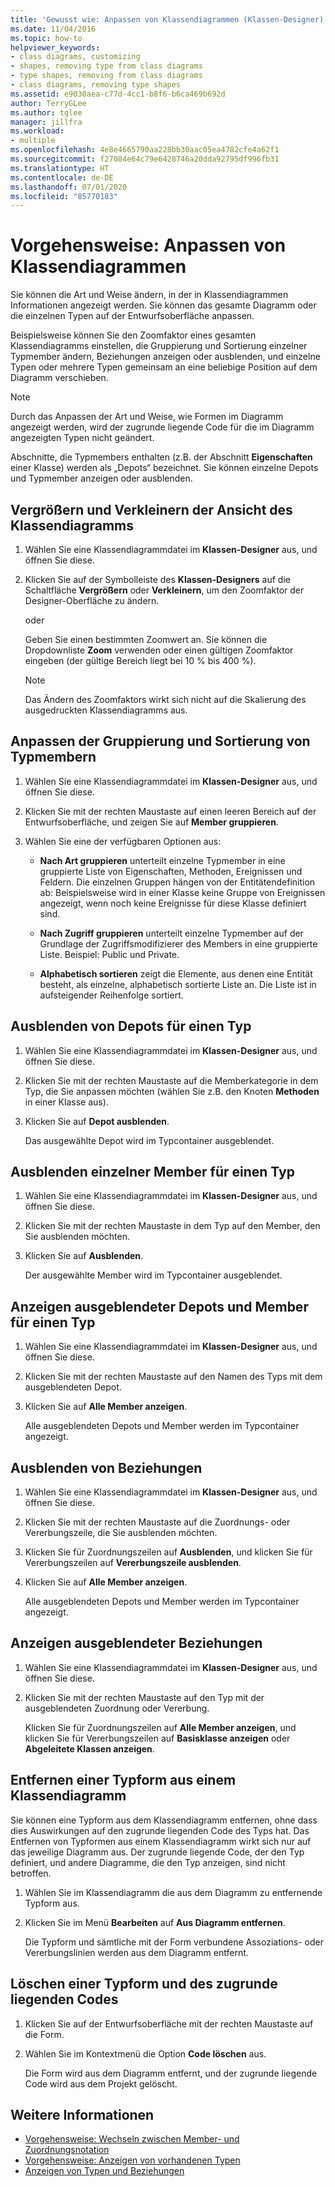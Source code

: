 ```yaml
---
title: 'Gewusst wie: Anpassen von Klassendiagrammen (Klassen-Designer)'
ms.date: 11/04/2016
ms.topic: how-to
helpviewer_keywords:
- class diagrams, customizing
- shapes, removing type from class diagrams
- type shapes, removing from class diagrams
- class diagrams, removing type shapes
ms.assetid: e9030aea-c77d-4cc1-b8f6-b6ca469b692d
author: TerryGLee
ms.author: tglee
manager: jillfra
ms.workload:
- multiple
ms.openlocfilehash: 4e8e4665790aa228bb30aac05ea4782cfe4a62f1
ms.sourcegitcommit: f27084e64c79e6428746a20dda92795df996fb31
ms.translationtype: HT
ms.contentlocale: de-DE
ms.lasthandoff: 07/01/2020
ms.locfileid: "85770183"
---
```

# <a name="how-to-customize-class-diagrams"></a>Vorgehensweise: Anpassen von Klassendiagrammen

Sie können die Art und Weise ändern, in der in Klassendiagrammen Informationen angezeigt werden. Sie können das gesamte Diagramm oder die einzelnen Typen auf der Entwurfsoberfläche anpassen.

Beispielsweise können Sie den Zoomfaktor eines gesamten Klassendiagramms einstellen, die Gruppierung und Sortierung einzelner Typmember ändern, Beziehungen anzeigen oder ausblenden, und einzelne Typen oder mehrere Typen gemeinsam an eine beliebige Position auf dem Diagramm verschieben.

> [!NOTE]
> Durch das Anpassen der Art und Weise, wie Formen im Diagramm angezeigt werden, wird der zugrunde liegende Code für die im Diagramm angezeigten Typen nicht geändert.

Abschnitte, die Typmembers enthalten (z.B. der Abschnitt **Eigenschaften** einer Klasse) werden als „Depots“ bezeichnet. Sie können einzelne Depots und Typmember anzeigen oder ausblenden.

## <a name="zoom-in-and-out-of-the-class-diagram"></a>Vergrößern und Verkleinern der Ansicht des Klassendiagramms

1. Wählen Sie eine Klassendiagrammdatei im **Klassen-Designer** aus, und öffnen Sie diese.

2. Klicken Sie auf der Symbolleiste des **Klassen-Designers** auf die Schaltfläche **Vergrößern** oder **Verkleinern**, um den Zoomfaktor der Designer-Oberfläche zu ändern.

     oder

     Geben Sie einen bestimmten Zoomwert an. Sie können die Dropdownliste **Zoom** verwenden oder einen gültigen Zoomfaktor eingeben (der gültige Bereich liegt bei 10 % bis 400 %).

    > [!NOTE]
    > Das Ändern des Zoomfaktors wirkt sich nicht auf die Skalierung des ausgedruckten Klassendiagramms aus.

## <a name="customize-grouping-and-sorting-of-type-members"></a>Anpassen der Gruppierung und Sortierung von Typmembern

1. Wählen Sie eine Klassendiagrammdatei im **Klassen-Designer** aus, und öffnen Sie diese.

2. Klicken Sie mit der rechten Maustaste auf einen leeren Bereich auf der Entwurfsoberfläche, und zeigen Sie auf **Member gruppieren**.

3. Wählen Sie eine der verfügbaren Optionen aus:

    - **Nach Art gruppieren** unterteilt einzelne Typmember in eine gruppierte Liste von Eigenschaften, Methoden, Ereignissen und Feldern. Die einzelnen Gruppen hängen von der Entitätendefinition ab: Beispielsweise wird in einer Klasse keine Gruppe von Ereignissen angezeigt, wenn noch keine Ereignisse für diese Klasse definiert sind.

    - **Nach Zugriff gruppieren** unterteilt einzelne Typmember auf der Grundlage der Zugriffsmodifizierer des Members in eine gruppierte Liste. Beispiel: Public und Private.

    - **Alphabetisch sortieren** zeigt die Elemente, aus denen eine Entität besteht, als einzelne, alphabetisch sortierte Liste an. Die Liste ist in aufsteigender Reihenfolge sortiert.

## <a name="hide-compartments-on-a-type"></a>Ausblenden von Depots für einen Typ

1. Wählen Sie eine Klassendiagrammdatei im **Klassen-Designer** aus, und öffnen Sie diese.

2. Klicken Sie mit der rechten Maustaste auf die Memberkategorie in dem Typ, die Sie anpassen möchten (wählen Sie z.B. den Knoten **Methoden** in einer Klasse aus).

3. Klicken Sie auf **Depot ausblenden**.

     Das ausgewählte Depot wird im Typcontainer ausgeblendet.

## <a name="hide-individual-members-on-a-type"></a>Ausblenden einzelner Member für einen Typ

1. Wählen Sie eine Klassendiagrammdatei im **Klassen-Designer** aus, und öffnen Sie diese.

2. Klicken Sie mit der rechten Maustaste in dem Typ auf den Member, den Sie ausblenden möchten.

3. Klicken Sie auf **Ausblenden**.

     Der ausgewählte Member wird im Typcontainer ausgeblendet.

## <a name="show-hidden-compartments-and-members-on-a-type"></a>Anzeigen ausgeblendeter Depots und Member für einen Typ

1. Wählen Sie eine Klassendiagrammdatei im **Klassen-Designer** aus, und öffnen Sie diese.

2. Klicken Sie mit der rechten Maustaste auf den Namen des Typs mit dem ausgeblendeten Depot.

3. Klicken Sie auf **Alle Member anzeigen**.

     Alle ausgeblendeten Depots und Member werden im Typcontainer angezeigt.

## <a name="hide-relationships"></a>Ausblenden von Beziehungen

1. Wählen Sie eine Klassendiagrammdatei im **Klassen-Designer** aus, und öffnen Sie diese.

2. Klicken Sie mit der rechten Maustaste auf die Zuordnungs- oder Vererbungszeile, die Sie ausblenden möchten.

3. Klicken Sie für Zuordnungszeilen auf **Ausblenden**, und klicken Sie für Vererbungszeilen auf **Vererbungszeile ausblenden**.

4. Klicken Sie auf **Alle Member anzeigen**.

     Alle ausgeblendeten Depots und Member werden im Typcontainer angezeigt.

## <a name="show-hidden-relationships"></a>Anzeigen ausgeblendeter Beziehungen

1. Wählen Sie eine Klassendiagrammdatei im **Klassen-Designer** aus, und öffnen Sie diese.

2. Klicken Sie mit der rechten Maustaste auf den Typ mit der ausgeblendeten Zuordnung oder Vererbung.

   Klicken Sie für Zuordnungszeilen auf **Alle Member anzeigen**, und klicken Sie für Vererbungszeilen auf **Basisklasse anzeigen** oder **Abgeleitete Klassen anzeigen**.

## <a name="remove-a-shape-from-a-class-diagram"></a>Entfernen einer Typform aus einem Klassendiagramm
Sie können eine Typform aus dem Klassendiagramm entfernen, ohne dass dies Auswirkungen auf den zugrunde liegenden Code des Typs hat. Das Entfernen von Typformen aus einem Klassendiagramm wirkt sich nur auf das jeweilige Diagramm aus. Der zugrunde liegende Code, der den Typ definiert, und andere Diagramme, die den Typ anzeigen, sind nicht betroffen.

1. Wählen Sie im Klassendiagramm die aus dem Diagramm zu entfernende Typform aus.

2. Klicken Sie im Menü **Bearbeiten** auf **Aus Diagramm entfernen**.

     Die Typform und sämtliche mit der Form verbundene Assoziations- oder Vererbungslinien werden aus dem Diagramm entfernt.

## <a name="delete-a-type-shape-and-its-underlying-code"></a>Löschen einer Typform und des zugrunde liegenden Codes

1. Klicken Sie auf der Entwurfsoberfläche mit der rechten Maustaste auf die Form.

2. Wählen Sie im Kontextmenü die Option **Code löschen** aus.

     Die Form wird aus dem Diagramm entfernt, und der zugrunde liegende Code wird aus dem Projekt gelöscht.

## <a name="see-also"></a>Weitere Informationen

- [Vorgehensweise: Wechseln zwischen Member- und Zuordnungsnotation](how-to-change-between-member-notation-and-association-notation.md)
- [Vorgehensweise: Anzeigen von vorhandenen Typen](how-to-view-existing-types.md)
- [Anzeigen von Typen und Beziehungen](designing-and-viewing-classes-and-types.md)
